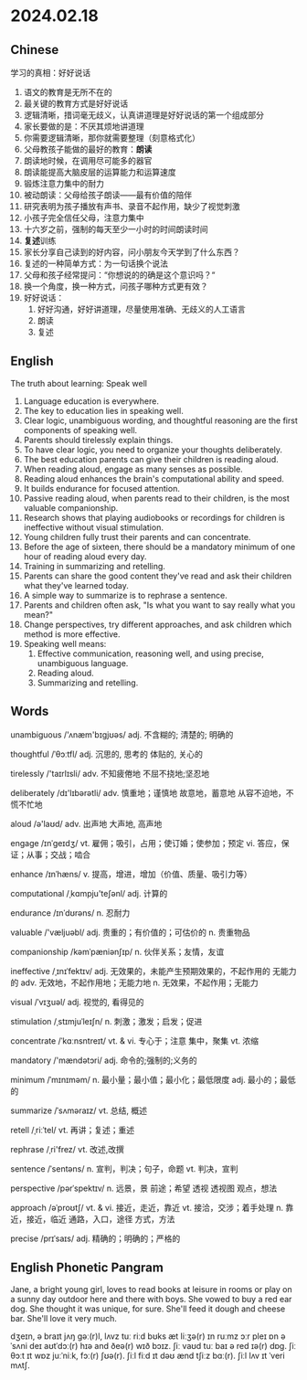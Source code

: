 # 2024.02.18
## Chinese
学习的真相：好好说话
1. 语文的教育是无所不在的
2. 最关键的教育方式是好好说话
3. 逻辑清晰，措词毫无歧义，认真讲道理是好好说话的第一个组成部分
4. 家长要做的是：不厌其烦地讲道理
5. 你需要逻辑清晰，那你就需要整理（刻意格式化）
6. 父母教孩子能做的最好的教育：**朗读**
7. 朗读地时候，在调用尽可能多的器官
8. 朗读能提高大脑皮层的运算能力和运算速度
9. 锻炼注意力集中的耐力
10. 被动朗读：父母给孩子朗读——最有价值的陪伴
11. 研究表明为孩子播放有声书、录音不起作用，缺少了视觉刺激
12. 小孩子完全信任父母，注意力集中
13. 十六岁之前，强制的每天至少一小时的时间朗读时间
14. **复述**训练
15. 家长分享自己读到的好内容，问小朋友今天学到了什么东西？
16. 复述的一种简单方式：为一句话换个说法
17. 父母和孩子经常提问：“你想说的的确是这个意识吗？“
18. 换一个角度，换一种方式，问孩子哪种方式更有效？
19. 好好说话：
    1. 好好沟通，好好讲道理，尽量使用准确、无歧义的人工语言
    2. 朗读
    3. 复述
## English
The truth about learning: Speak well
1. Language education is everywhere.
2. The key to education lies in speaking well.
3. Clear logic, unambiguous wording, and thoughtful reasoning are the first components of speaking well.
4. Parents should tirelessly explain things.
5. To have clear logic, you need to organize your thoughts deliberately.
6. The best education parents can give their children is reading aloud.
7. When reading aloud, engage as many senses as possible.
8. Reading aloud enhances the brain's computational ability and speed.
9. It builds endurance for focused attention.
10. Passive reading aloud, when parents read to their children, is the most valuable companionship.
11. Research shows that playing audiobooks or recordings for children is ineffective without visual stimulation.
12. Young children fully trust their parents and can concentrate.
13. Before the age of sixteen, there should be a mandatory minimum of one hour of reading aloud every day.
14. Training in summarizing and retelling.
15. Parents can share the good content they've read and ask their children what they've learned today.
16. A simple way to summarize is to rephrase a sentence.
17. Parents and children often ask, "Is what you want to say really what you mean?"
18. Change perspectives, try different approaches, and ask children which method is more effective.
19. Speaking well means:
    1. Effective communication, reasoning well, and using precise, unambiguous language.
    2. Reading aloud.
    3. Summarizing and retelling.
## Words
unambiguous /'ʌnæm'bɪgjʊəs/
adj. 不含糊的; 清楚的; 明确的

thoughtful  /ˈθɔːtfl/
adj. 沉思的, 思考的
体贴的, 关心的

tirelessly /'taɪrlɪsli/
adv. 不知疲倦地
不屈不挠地;坚忍地

deliberately /dɪ'lɪbərətli/
adv. 慎重地；谨慎地
故意地，蓄意地
从容不迫地，不慌不忙地

aloud /ə'laʊd/
adv. 出声地
大声地, 高声地

engage /ɪnˈɡeɪdʒ/
vt. 雇佣；吸引，占用；使订婚；使参加；预定
vi. 答应，保证；从事；交战；啮合

enhance /ɪnˈhæns/
v. 提高，增进，增加（价值、质量、吸引力等）

computational /ˌkɑmpju'teʃənl/
adj. 计算的

endurance /ɪnˈdʊrəns/
n. 忍耐力

valuable /'væljuəbl/
adj. 贵重的；有价值的；可估价的
n. 贵重物品

companionship /kəmˈpæniənʃɪp/
n. 伙伴关系；友情，友谊

ineffective /ˌɪnɪˈfektɪv/
adj. 无效果的，未能产生预期效果的，不起作用的
无能力的
adv. 无效地，不起作用地；无能力地
n. 无效果，不起作用；无能力

visual /ˈvɪʒuəl/
adj. 视觉的, 看得见的

stimulation /ˌstɪmjuˈleɪʃn/
n. 刺激；激发；启发；促进

concentrate /ˈkɑːnsntreɪt/
vt. & vi. 专心于；注意
集中，聚集
vt. 浓缩

mandatory /'mændətɔri/
adj. 命令的;强制的;义务的

minimum /ˈmɪnɪməm/
n. 最小量；最小值；最小化；最低限度
adj. 最小的；最低的

summarize /ˈsʌməraɪz/
vt. 总结, 概述

retell /ˌriːˈtel/
vt. 再讲；复述；重述

rephrase /ˌri'frez/
vt. 改述,改撰

sentence /ˈsentəns/
n. 宣判，判决；句子，命题
vt. 判决，宣判

perspective /pərˈspektɪv/
n. 远景，景
前途；希望
透视
透视图
观点，想法

approach /əˈproʊtʃ/
vt. & vi. 接近，走近，靠近
vt. 接洽，交涉；着手处理
n. 靠近，接近，临近
通路，入口，途径
方式，方法

precise /prɪˈsaɪs/
adj. 精确的；明确的；严格的
## English Phonetic Pangram
Jane, a bright young girl, loves to read books at leisure in rooms or play on a sunny day outdoor here and there with boys. She vowed to buy a red ear dog. She thought it was unique, for sure. She'll feed it dough and cheese bar. She'll love it very much.

dʒeɪn, ə braɪt jʌŋ gəː(r)l, lʌvz tuː riːd bʊks æt liːʒə(r) ɪn ruːmz ɔːr pleɪ ɒn ə ˈsʌni deɪ aʊtˈdɔː(r) hɪə and ðeə(r) wɪð bɔɪz. ʃiː vaʊd tuː baɪ ə red ɪə(r) dɒg. ʃiː θɔːt ɪt wɒz juːˈniːk, fɔː(r) ʃʊə(r). ʃiːl fiːd ɪt dəʊ ænd tʃiːz bɑː(r). ʃiːl lʌv ɪt ˈveri mʌtʃ.